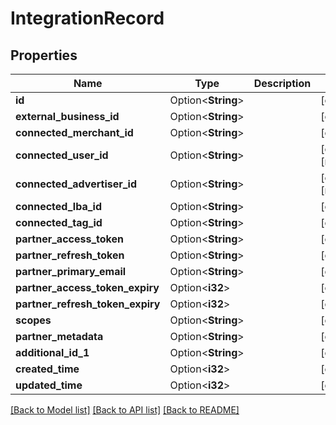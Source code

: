 # IntegrationRecord

## Properties

Name | Type | Description | Notes
------------ | ------------- | ------------- | -------------
**id** | Option<**String**> |  | [optional]
**external_business_id** | Option<**String**> |  | [optional]
**connected_merchant_id** | Option<**String**> |  | [optional]
**connected_user_id** | Option<**String**> |  | [optional][readonly]
**connected_advertiser_id** | Option<**String**> |  | [optional][readonly]
**connected_lba_id** | Option<**String**> |  | [optional]
**connected_tag_id** | Option<**String**> |  | [optional]
**partner_access_token** | Option<**String**> |  | [optional]
**partner_refresh_token** | Option<**String**> |  | [optional]
**partner_primary_email** | Option<**String**> |  | [optional]
**partner_access_token_expiry** | Option<**i32**> |  | [optional]
**partner_refresh_token_expiry** | Option<**i32**> |  | [optional]
**scopes** | Option<**String**> |  | [optional]
**partner_metadata** | Option<**String**> |  | [optional]
**additional_id_1** | Option<**String**> |  | [optional]
**created_time** | Option<**i32**> |  | [optional]
**updated_time** | Option<**i32**> |  | [optional]

[[Back to Model list]](../README.md#documentation-for-models) [[Back to API list]](../README.md#documentation-for-api-endpoints) [[Back to README]](../README.md)


